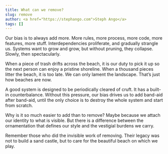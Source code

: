 ```yaml
---
title: What can we remove?
slug: remove
author: <a href="https://stephango.com">Steph Ango</a>
tags: []
---
```


Our bias is to always add more. More rules, more process, more code, more features, more stuff. Interdependencies proliferate, and gradually strangle us. Systems want to grow and grow, but without pruning, they collapse. Slowly, then spectacularly.

When a piece of trash drifts across the beach, it is our duty to pick it up so the next person can enjoy a pristine shoreline. When a thousand pieces litter the beach, it is too late. We can only lament the landscape. That’s just how beaches are now.

A good system is designed to be periodically cleared of cruft. It has a built-in counterbalance. Without this pressure, our bias drives us to add band-aid after band-aid, until the only choice is to destroy the whole system and start from scratch.

Why is it so much easier to add than to remove? Maybe because we attach our identity to what is visible. But there is a difference between the ornamentation that defines our style and the vestigial burdens we carry.

Remember those who did the invisible work of removing. Their legacy was not to build a sand castle, but to care for the beautiful beach on which we play.
